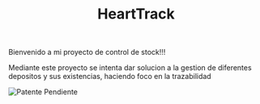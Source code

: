 <h1 align="center"> HeartTrack </h1>
<br/>

<p >Bienvenido a mi proyecto de control de stock!!!</p>
<p> Mediante este proyecto se intenta dar solucion a la gestion de diferentes depositos y sus existencias, haciendo foco en la trazabilidad</p>

![Patente Pendiente](https://github.com/Thuomas/StockCardiologia/assets/128437685/0e2e7eba-f287-4d68-9f1e-9762f29f26fe)
